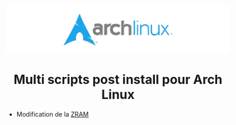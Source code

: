 <img src="./logo.png" />

<h1 align="center">Multi scripts post install pour Arch Linux</h1>

- Modification de la [ZRAM](https://github.com/aaaaaaantoine/archlinux-conf/blob/main/zram.sh)
